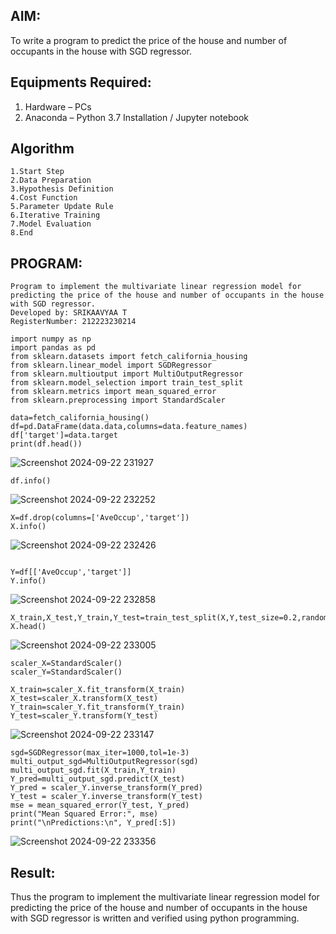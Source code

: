 ## AIM:
To write a program to predict the price of the house and number of occupants in the house with SGD regressor.

## Equipments Required:
1. Hardware – PCs
2. Anaconda – Python 3.7 Installation / Jupyter notebook

## Algorithm
```
1.Start Step
2.Data Preparation
3.Hypothesis Definition
4.Cost Function 
5.Parameter Update Rule 
6.Iterative Training 
7.Model Evaluation 
8.End
```
## PROGRAM:
```
Program to implement the multivariate linear regression model for predicting the price of the house and number of occupants in the house with SGD regressor.
Developed by: SRIKAAVYAA T
RegisterNumber: 212223230214

import numpy as np
import pandas as pd
from sklearn.datasets import fetch_california_housing
from sklearn.linear_model import SGDRegressor
from sklearn.multioutput import MultiOutputRegressor
from sklearn.model_selection import train_test_split
from sklearn.metrics import mean_squared_error
from sklearn.preprocessing import StandardScaler

data=fetch_california_housing()
df=pd.DataFrame(data.data,columns=data.feature_names)
df['target']=data.target
print(df.head())
```

![Screenshot 2024-09-22 231927](https://github.com/user-attachments/assets/b689b6f3-e44b-4c59-8e3f-db438219f3ab)

```
df.info()
```
![Screenshot 2024-09-22 232252](https://github.com/user-attachments/assets/61e8659c-8c4c-495e-9127-e11de2b5b17e)

```
X=df.drop(columns=['AveOccup','target'])
X.info()
```
![Screenshot 2024-09-22 232426](https://github.com/user-attachments/assets/3ac445f1-378d-4276-8cf1-d2f977b28609)

```

Y=df[['AveOccup','target']]
Y.info()
```
![Screenshot 2024-09-22 232858](https://github.com/user-attachments/assets/52ff0791-b3c3-4f4f-b3bf-2a1a9762ab5c)
```
X_train,X_test,Y_train,Y_test=train_test_split(X,Y,test_size=0.2,random_state=42)
X.head()
```
![Screenshot 2024-09-22 233005](https://github.com/user-attachments/assets/7f600777-79b6-4deb-94d6-52b91edbe2e1)

```
scaler_X=StandardScaler()
scaler_Y=StandardScaler()

X_train=scaler_X.fit_transform(X_train)
X_test=scaler_X.transform(X_test)
Y_train=scaler_Y.fit_transform(Y_train)
Y_test=scaler_Y.transform(Y_test)
```
![Screenshot 2024-09-22 233147](https://github.com/user-attachments/assets/522a1b00-b552-4316-affc-c6ba80f3e5c7)
```
sgd=SGDRegressor(max_iter=1000,tol=1e-3)
multi_output_sgd=MultiOutputRegressor(sgd)
multi_output_sgd.fit(X_train,Y_train)
Y_pred=multi_output_sgd.predict(X_test)
Y_pred = scaler_Y.inverse_transform(Y_pred)
Y_test = scaler_Y.inverse_transform(Y_test)
mse = mean_squared_error(Y_test, Y_pred)
print("Mean Squared Error:", mse)
print("\nPredictions:\n", Y_pred[:5])

```
![Screenshot 2024-09-22 233356](https://github.com/user-attachments/assets/247c41f9-5f3b-4658-8733-77cb4907f0b7)

## Result:
Thus the program to implement the multivariate linear regression model for predicting the price of the house and number of occupants in the house with SGD regressor is written and verified using python programming.
